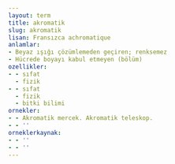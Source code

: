```yaml
---
layout: term
title: akromatik
slug: akromatik
lisan: Fransızca achromatique
anlamlar:
- Beyaz ışığı çözümlemeden geçiren; renksemez
- Hücrede boyayı kabul etmeyen (bölüm)
ozellikler:
- - sıfat
  - fizik
- - sıfat
  - fizik
  - bitki bilimi
ornekler:
- - Akromatik mercek. Akromatik teleskop.
- - ''
orneklerkaynak:
- - ''
- - ''
---
```


